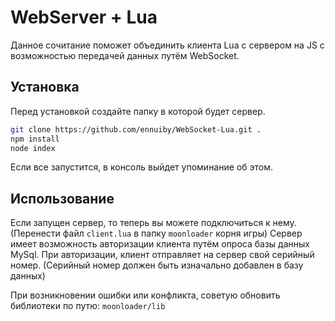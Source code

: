 # WebServer + Lua

Данное сочитание поможет объединить клиента Lua с сервером на JS с возможностью передачей данных путём WebSocket.

## Установка

Перед установкой создайте папку в которой будет сервер.

```sh
git clone https://github.com/ennuiby/WebSocket-Lua.git .
npm install
node index
```

Если все запустится, в консоль выйдет упоминание об этом.

## Использование

Если запущен сервер, то теперь вы можете подключиться к нему.(Перенести файл ```client.lua``` в папку ```moonloader``` корня игры)
Сервер имеет возможность авторизации клиента путём опроса базы данных MySql.
При авторизации, клиент отправляет на сервер свой серийный номер. (Серийный номер должен быть изначально добавлен в базу данных)

При возникновении ошибки или конфликта, советую обновить библиотеки по путю: ```moonloader/lib```
